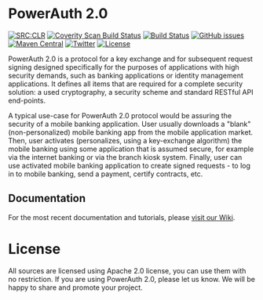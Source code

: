 # PowerAuth 2.0

[![SRC:CLR](https://img.shields.io/badge/SRC%3ACLR-passing-brightgreen.svg)](http://srcclr.com/)
[![Coverity Scan Build Status](https://img.shields.io/coverity/scan/8967.svg)](https://scan.coverity.com/projects/lime-company-lime-security-powerauth)
[![Build Status](https://travis-ci.org/lime-company/powerauth-crypto.svg?branch=master)](https://travis-ci.org/lime-company/lime-security-powerauth)
[![GitHub issues](https://img.shields.io/github/issues/lime-company/powerauth-crypto.svg?maxAge=2592000)](https://github.com/lime-company/lime-security-powerauth/issues)
[![Maven Central](https://img.shields.io/maven-central/v/io.getlime.security/powerauth-java-crypto.svg?maxAge=2592000)](http://search.maven.org/#search%7Cga%7C1%7Cg%3A%22io.getlime.security%22)
[![Twitter](https://img.shields.io/badge/twitter-@lime_company-blue.svg?style=flat)](http://twitter.com/lime_company)
[![License](https://img.shields.io/badge/License-Apache%202.0-blue.svg)](https://github.com/lime-company/lime-security-powerauth/blob/master/LICENSE.txt)

PowerAuth 2.0 is a protocol for a key exchange and for subsequent request signing designed specifically for the purposes of applications with high security demands, such as banking applications or identity management applications. It defines all items that are required for a complete security solution: a used cryptography, a security scheme and standard RESTful API end-points.

A typical use-case for PowerAuth 2.0 protocol would be assuring the security of a mobile banking application. User usually downloads a "blank" (non-personalized) mobile banking app from the mobile application market. Then, user activates (personalizes, using a key-exchange algorithm) the mobile banking using some application that is assumed secure, for example via the internet banking or via the branch kiosk system. Finally, user can use activated mobile banking application to create signed requests - to log in to mobile banking, send a payment, certify contracts, etc.

## Documentation

For the most recent documentation and tutorials, please [visit our Wiki](https://github.com/lime-company/lime-security-powerauth/wiki).

# License

All sources are licensed using Apache 2.0 license, you can use them with no restriction. If you are using PowerAuth 2.0, please let us know. We will be happy to share and promote your project.
